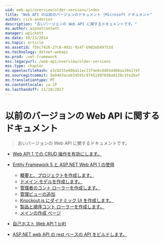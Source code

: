 ```yaml
---
uid: web-api/overview/older-versions/index
title: "Web API の以前のバージョンのドキュメント |Microsoft ドキュメント"
author: rick-anderson
description: "古いバージョンの Web API に関するドキュメントです。"
ms.author: aspnetcontent
manager: wpickett
ms.date: 10/23/2014
ms.topic: article
ms.assetid: f5bc7426-27c6-492c-914f-b9d2eb49753d
ms.technology: dotnet-webapi
ms.prod: .net-framework
msc.legacyurl: /web-api/overview/older-versions
msc.type: chapter
ms.openlocfilehash: e3cb215e60ba11ec23f4e0c8d03dd08aa39a174f
ms.sourcegitcommit: 9a9483aceb34591c97451997036a9120c3fe2baf
ms.translationtype: MT
ms.contentlocale: ja-JP
ms.lasthandoff: 11/10/2017
---
```

<a name="documentation-on-older-versions-of-web-api"></a>以前のバージョンの Web API に関するドキュメント
====================
> 古いバージョンの Web API に関するドキュメントです。


- [Web API 1 での CRUD 操作を有効にします。](creating-a-web-api-that-supports-crud-operations.md)
- [Entity Framework 5 と ASP.NET Web API 1 の使用](using-web-api-1-with-entity-framework-5/index.md)

    - [概要と、プロジェクトを作成します。](using-web-api-1-with-entity-framework-5/using-web-api-with-entity-framework-part-1.md)
    - [ドメイン モデルを作成します。](using-web-api-1-with-entity-framework-5/using-web-api-with-entity-framework-part-2.md)
    - [管理者のコント ローラーを作成します。](using-web-api-1-with-entity-framework-5/using-web-api-with-entity-framework-part-3.md)
    - [管理ビューの追加](using-web-api-1-with-entity-framework-5/using-web-api-with-entity-framework-part-4.md)
    - [Knockout.js にダイナミック UI を作成します。](using-web-api-1-with-entity-framework-5/using-web-api-with-entity-framework-part-5.md)
    - [製品と順序コント ローラーを作成します。](using-web-api-1-with-entity-framework-5/using-web-api-with-entity-framework-part-6.md)
    - [メインの作成 ページ](using-web-api-1-with-entity-framework-5/using-web-api-with-entity-framework-part-7.md)
- [自己ホスト Web API 1 (c#)](self-host-a-web-api.md)
- [ASP.NET web API の rest ベースの API をビルドします。](build-restful-apis-with-aspnet-web-api.md)
